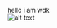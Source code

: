 hello i am wdk  
![alt text](https://github.com/shiep18/EIS2020/blob/master/markdowncheatsheet.JPG)
